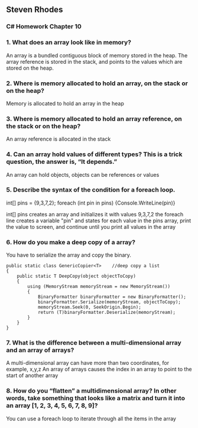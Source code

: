 ## Steven Rhodes
### C# Homework Chapter 10

### 1. What does an array look like in memory?
An array is a bundled contiguous block of memory stored in the heap. The array reference is stored in the stack, and points to the values which are stored on the heap.

### 2. Where is memory allocated to hold an array, on the stack or on the heap?
Memory is allocated to hold an array in the heap

### 3. Where is memory allocated to hold an array reference, on the stack or on the heap?
An array reference is allocated in the stack

### 4. Can an array hold values of different types? This is a trick question, the answer is, “It depends.”
An array can hold objects, objects can be references or values

### 5. Describe the syntax of the condition for a foreach loop.
int[] pins = {9,3,7,2};
foreach (int pin in pins)
{Console.WriteLine(pin)}

int[] pins creates an array and initializes it with values 9,3,7,2
the foreach line creates a variable "pin" and states for each value in the pins array, print the value to screen, and continue until you print all values in the array

### 6. How do you make a deep copy of a array?
You have to serialize the array and copy the binary.

	public static class GenericCopier<T>    //deep copy a list
    {
        public static T DeepCopy(object objectToCopy)
        {
            using (MemoryStream memoryStream = new MemoryStream())
            {
                BinaryFormatter binaryFormatter = new BinaryFormatter();
                binaryFormatter.Serialize(memoryStream, objectToCopy);
                memoryStream.Seek(0, SeekOrigin.Begin);
                return (T)binaryFormatter.Deserialize(memoryStream);
            }
        }
    }

### 7. What is the difference between a multi-dimensional array and an array of arrays?
A multi-dimensional array can have more than two coordinates, for example, x,y,z
An array of arrays causes the index in an array to point to the start of another array

### 8. How do you “flatten” a multidimensional array? In other words, take something that looks like a matrix and turn it into an array [1, 2, 3, 4, 5, 6, 7, 8, 9]?
You can use a foreach loop to iterate through all the items in the array



